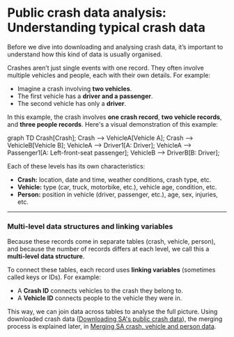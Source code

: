 # Public crash data analysis: Understanding typical crash data

Before we dive into downloading and analysing crash data, it’s important to understand how this kind of data is usually organised.

Crashes aren’t just single events with one record. They often involve multiple vehicles and people, each with their own details. For example:

- Imagine a crash involving **two vehicles**.  
- The first vehicle has a **driver and a passenger**.  
- The second vehicle has only a **driver**.  

In this example, the crash involves **one crash record**, **two vehicle records**, and **three people records**. Here's a visual demonstration of this example:

<div class="mermaid">
graph TD
    Crash[Crash];
    Crash --> VehicleA[Vehicle A];
    Crash --> VehicleB[Vehicle B];
    VehicleA --> Driver1[A: Driver];
    VehicleA --> Passenger1[A: Left-front-seat passenger];
    VehicleB --> DriverB[B: Driver];
</div>

Each of these levels has its own characteristics:

- **Crash:** location, date and time, weather conditions, crash type, etc.  
- **Vehicle:** type (car, truck, motorbike, etc.), vehicle age, condition, etc.  
- **Person:** position in vehicle (driver, passenger, etc.), age, sex, injuries, etc.


---

### Multi-level data structures and linking variables

Because these records come in separate tables (crash, vehicle, person), and because the number of records differs at each level, we call this a **multi-level data structure**.

To connect these tables, each record uses **linking variables** (sometimes called keys or IDs). For example:  
- A **Crash ID** connects vehicles to the crash they belong to.  
- A **Vehicle ID** connects people to the vehicle they were in.

This way, we can join data across tables to analyse the full picture.
Using downloaded crash data ([Downloading SA's public crash data](_posts/2025-06-11-public-crash-data-2-extracting-crash-data-sa.md)), the merging process is explained later, in [Merging SA crash, vehicle and person data](http://__________).
